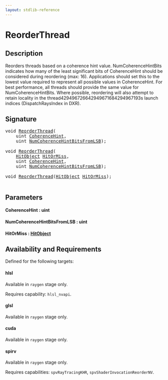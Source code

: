 ```yaml
---
layout: stdlib-reference
---
```


# ReorderThread

## Description

Reorders threads based on a coherence hint value. NumCoherenceHintBits indicates how many of
the least significant bits of CoherenceHint should be considered during reordering (max: 16).
Applications should set this to the lowest value required to represent all possible values in
CoherenceHint. For best performance, all threads should provide the same value for
NumCoherenceHintBits.
Where possible, reordering will also attempt to retain locality in the thread429496726642949671684294967193s launch indices
(DispatchRaysIndex in DXR).




## Signature 

<pre>
<span class="code_keyword">void</span> <a href="reorderthread-07.html">ReorderThread</a>(
    <span class="code_keyword">uint</span> <a href="reorderthread-07.html#decl-CoherenceHint" class="code_param">CoherenceHint</a>,
    <span class="code_keyword">uint</span> <a href="reorderthread-07.html#decl-NumCoherenceHintBitsFromLSB" class="code_param">NumCoherenceHintBitsFromLSB</a>);

<span class="code_keyword">void</span> <a href="reorderthread-07.html">ReorderThread</a>(
    <a href="../types/hitobject-03/index.html" class="code_type">HitObject</a> <a href="reorderthread-07.html#decl-HitOrMiss" class="code_param">HitOrMiss</a>,
    <span class="code_keyword">uint</span> <a href="reorderthread-07.html#decl-CoherenceHint" class="code_param">CoherenceHint</a>,
    <span class="code_keyword">uint</span> <a href="reorderthread-07.html#decl-NumCoherenceHintBitsFromLSB" class="code_param">NumCoherenceHintBitsFromLSB</a>);

<span class="code_keyword">void</span> <a href="reorderthread-07.html">ReorderThread</a>(<a href="../types/hitobject-03/index.html" class="code_type">HitObject</a> <a href="reorderthread-07.html#decl-HitOrMiss" class="code_param">HitOrMiss</a>);

</pre>

## Parameters

####  <a id="decl-CoherenceHint"></a>CoherenceHint  : uint
####  <a id="decl-NumCoherenceHintBitsFromLSB"></a>NumCoherenceHintBitsFromLSB  : uint
####  <a id="decl-HitOrMiss"></a>HitOrMiss  : [HitObject](../types/hitobject-03/index.html)

## Availability and Requirements

Defined for the following targets:

#### hlsl
Available in `raygen` stage only.

Requires capability: `hlsl_nvapi`.
#### glsl
Available in `raygen` stage only.

#### cuda
Available in `raygen` stage only.

#### spirv
Available in `raygen` stage only.

Requires capabilities: `spvRayTracingKHR`, `spvShaderInvocationReorderNV`.


